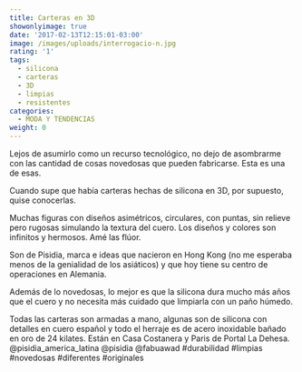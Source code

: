 ```yaml
---
title: Carteras en 3D
showonlyimage: true
date: '2017-02-13T12:15:01-03:00'
image: /images/uploads/interrogacio-n.jpg
rating: '1'
tags:
  - silicona
  - carteras
  - 3D
  - limpias
  - resistentes
categories:
  - MODA Y TENDENCIAS
weight: 0
---
```

Lejos de asumirlo como un recurso tecnológico, no dejo de asombrarme con las cantidad de cosas novedosas que pueden fabricarse. Esta es una de esas.

<!--morea-->

Cuando supe que había carteras hechas de silicona en 3D, por supuesto, quise conocerlas. 

Muchas figuras con diseños asimétricos, circulares, con puntas, sin relieve pero rugosas simulando la textura del cuero. Los diseños y colores son infinitos y hermosos. Amé las flúor.



Son de Pisidia, marca e ideas que nacieron en Hong Kong (no me esperaba menos de la genialidad de los asiáticos) y que hoy tiene su centro de operaciones en Alemania.



Además de lo novedosas, lo mejor es que la silicona dura mucho más años que el cuero y no necesita más cuidado que limpiarla con un paño húmedo.



Todas las carteras son armadas a mano, algunas son de silicona con detalles en cuero español y todo el herraje es de acero inoxidable bañado en oro de 24 kilates. Están en Casa Costanera y Paris de Portal La Dehesa. @pisidia_america_latina @pisidia @fabuawad #durabilidad #limpias #novedosas #diferentes #originales
